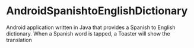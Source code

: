 # AndroidSpanishtoEnglishDictionary
Android application written in Java that provides a Spanish to English dictionary. When a Spanish word is tapped, a Toaster will show the translation 
